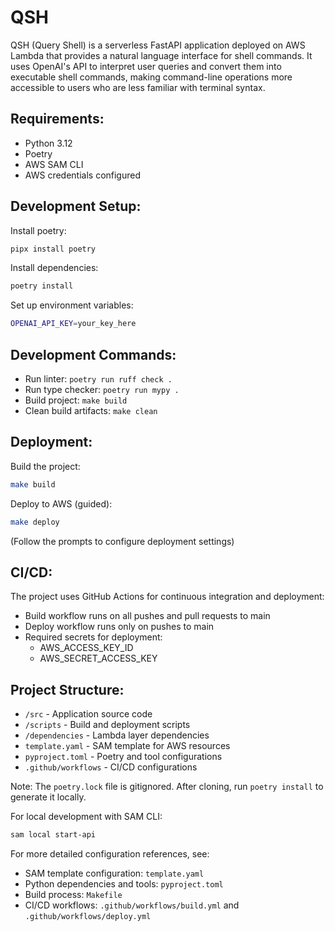 # QSH

QSH (Query Shell) is a serverless FastAPI application deployed on AWS Lambda that
provides a natural language interface for shell commands. It uses OpenAI's API to
interpret user queries and convert them into executable shell commands, making
command-line operations more accessible to users who are less familiar with terminal
syntax.

## Requirements:

- Python 3.12
- Poetry
- AWS SAM CLI
- AWS credentials configured

## Development Setup:

Install poetry:

```bash
pipx install poetry
```

Install dependencies:

```bash
poetry install
```

Set up environment variables:

```bash
OPENAI_API_KEY=your_key_here
```

## Development Commands:

- Run linter: `poetry run ruff check .`
- Run type checker: `poetry run mypy .`
- Build project: `make build`
- Clean build artifacts: `make clean`

## Deployment:

Build the project:

```bash
make build
```

Deploy to AWS (guided):

```bash
make deploy
```

(Follow the prompts to configure deployment settings)

## CI/CD:

The project uses GitHub Actions for continuous integration and deployment:

- Build workflow runs on all pushes and pull requests to main
- Deploy workflow runs only on pushes to main
- Required secrets for deployment:
  - AWS_ACCESS_KEY_ID
  - AWS_SECRET_ACCESS_KEY

## Project Structure:

- `/src` - Application source code
- `/scripts` - Build and deployment scripts
- `/dependencies` - Lambda layer dependencies
- `template.yaml` - SAM template for AWS resources
- `pyproject.toml` - Poetry and tool configurations
- `.github/workflows` - CI/CD configurations

Note: The `poetry.lock` file is gitignored. After cloning, run `poetry install` to
generate it locally.

For local development with SAM CLI:

```bash
sam local start-api
```

For more detailed configuration references, see:

- SAM template configuration: `template.yaml`
- Python dependencies and tools: `pyproject.toml`
- Build process: `Makefile`
- CI/CD workflows: `.github/workflows/build.yml` and `.github/workflows/deploy.yml`
